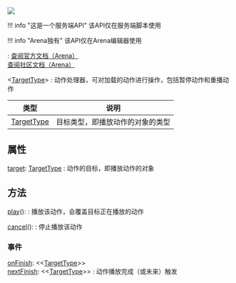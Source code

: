 <a href="https://github.com/qndm"><img src="https://img.shields.io/badge/%E8%B4%A1%E7%8C%AE%E8%80%85-qndm-blue"></img></a>

!!! info "这是一个服务端API"
    该API仅在服务端脚本使用

!!! info "Arena独有"
    该API仅在Arena编辑器使用

:   [查阅官方文档（Arena）](https://box3.yuque.com/staff-khn556/wupvz3/czupdql58ligote4)  
    [查阅社区文档（Arena）](https://www.yuque.com/box3lab/api/omfmpkmr5vh7ckaw)

[](GameMotionHandler)<[TargetType](typeArg)>
:   [](GameMotionHandler)动作处理器，可对加载的动作进行操作，包括暂停动作和重播动作

| 类型 | 说明 |
| - | - |
| [TargetType](typeArg) | 目标类型，即播放动作的对象的类型 |

## 属性
[target](readonly): [TargetType](typeArg)
:   动作的目标，即播放动作的对象

## 方法
[play](method)(): [](void)
:   播放该动作，会覆盖目标正在播放的动作

[cancel](method)(): [](void)
:   停止播放该动作

### 事件
[onFinish](method): [](GameEventChannel)<[](GameMotionEvent)<[TargetType](typeArg)>>  
[nextFinish](method): [](GameEventFuture)<[](GameMotionEvent)<[TargetType](typeArg)>>
:   动作播放完成（或未来）触发